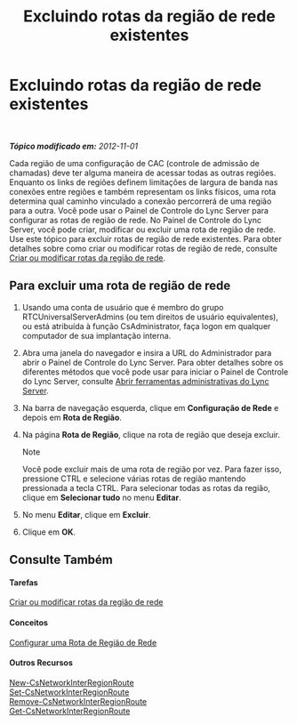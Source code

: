 ﻿---
title: Excluindo rotas da região de rede existentes
TOCTitle: Excluindo rotas da região de rede existentes
ms:assetid: 6256ff80-5f1e-48b4-928b-24aeb3c1a0e7
ms:mtpsurl: https://technet.microsoft.com/pt-br/library/JJ688074(v=OCS.15)
ms:contentKeyID: 49886240
ms.date: 05/19/2016
mtps_version: v=OCS.15
ms.translationtype: HT
---

# Excluindo rotas da região de rede existentes

 

_**Tópico modificado em:** 2012-11-01_

Cada região de uma configuração de CAC (controle de admissão de chamadas) deve ter alguma maneira de acessar todas as outras regiões. Enquanto os links de regiões definem limitações de largura de banda nas conexões entre regiões e também representam os links físicos, uma rota determina qual caminho vinculado a conexão percorrerá de uma região para a outra. Você pode usar o Painel de Controle do Lync Server para configurar as rotas de região de rede. No Painel de Controle do Lync Server, você pode criar, modificar ou excluir uma rota de região de rede. Use este tópico para excluir rotas de região de rede existentes. Para obter detalhes sobre como criar ou modificar rotas de região de rede, consulte [Criar ou modificar rotas da região de rede](lync-server-2013-creating-or-modifying-network-region-routes.md).

## Para excluir uma rota de região de rede

1.  Usando uma conta de usuário que é membro do grupo RTCUniversalServerAdmins (ou tem direitos de usuário equivalentes), ou está atribuída à função CsAdministrator, faça logon em qualquer computador de sua implantação interna.

2.  Abra uma janela do navegador e insira a URL do Administrador para abrir o Painel de Controle do Lync Server. Para obter detalhes sobre os diferentes métodos que você pode usar para iniciar o Painel de Controle do Lync Server, consulte [Abrir ferramentas administrativas do Lync Server](lync-server-2013-open-lync-server-administrative-tools.md).

3.  Na barra de navegação esquerda, clique em **Configuração de Rede** e depois em **Rota de Região**.

4.  Na página **Rota de Região**, clique na rota de região que deseja excluir.
    
    > [!note]  
    > Você pode excluir mais de uma rota de região por vez. Para fazer isso, pressione CTRL e selecione várias rotas de região mantendo pressionada a tecla CTRL. Para selecionar todas as rotas da região, clique em <strong>Selecionar tudo</strong> no menu <strong>Editar</strong>.

5.  No menu **Editar**, clique em **Excluir**.

6.  Clique em **OK**.

## Consulte Também

#### Tarefas

[Criar ou modificar rotas da região de rede](lync-server-2013-creating-or-modifying-network-region-routes.md)  

#### Conceitos

[Configurar uma Rota de Região de Rede](https://technet.microsoft.com/pt-br/library/gg133706\(v=ocs.15\))  

#### Outros Recursos

[New-CsNetworkInterRegionRoute](https://docs.microsoft.com/en-us/powershell/module/skype/New-CsNetworkInterRegionRoute)  
[Set-CsNetworkInterRegionRoute](https://docs.microsoft.com/en-us/powershell/module/skype/Set-CsNetworkInterRegionRoute)  
[Remove-CsNetworkInterRegionRoute](https://docs.microsoft.com/en-us/powershell/module/skype/Remove-CsNetworkInterRegionRoute)  
[Get-CsNetworkInterRegionRoute](https://docs.microsoft.com/en-us/powershell/module/skype/Get-CsNetworkInterRegionRoute)

